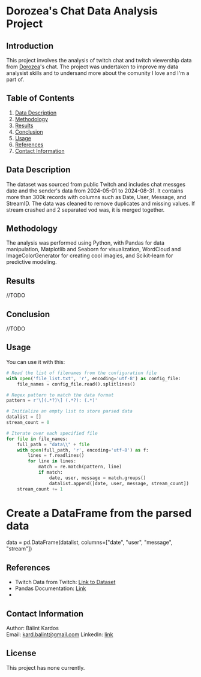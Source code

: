 # Dorozea's Chat Data Analysis Project

## Introduction
This project involves the analysis of twitch chat and twitch viewership data from [Dorozea](https://www.twitch.tv/dorozea)'s chat. The project was undertaken to improve my data analysist skills and to undersand more about the comunity I love and I'm a part of.

## Table of Contents
1. [Data Description](#data-description)
2. [Methodology](#methodology)
3. [Results](#results)
4. [Conclusion](#conclusion)
5. [Usage](#usage)
6. [References](#references)
7. [Contact Information](#contact-information)

## Data Description
The dataset was sourced from public Twitch and includes chat messges date and the sender's data from 2024-05-01 to 2024-08-31. It contains more than 300k records with columns such as Date, User, Message, and StreamID. The data was cleaned to remove duplicates and missing values. If stream crashed and 2 separated vod was, it is merged together.

## Methodology
The analysis was performed using Python, with Pandas for data manipulation, Matplotlib and Seaborn for visualization, WordCloud and ImageColorGenerator for creating cool imagies, and Scikit-learn for predictive modeling.

## Results
//TODO

## Conclusion
//TODO

## Usage
You can use it with this:

```python
# Read the list of filenames from the configuration file
with open('file_list.txt', 'r', encoding='utf-8') as config_file:
    file_names = config_file.read().splitlines()

# Regex pattern to match the data format
pattern = r'\[(.*?)\] (.*?): (.*)'

# Initialize an empty list to store parsed data
datalist = []
stream_count = 0

# Iterate over each specified file
for file in file_names:
    full_path = "data\\" + file
    with open(full_path, 'r', encoding='utf-8') as f:
        lines = f.readlines()
        for line in lines:
            match = re.match(pattern, line)
            if match:
                date, user, message = match.groups()
                datalist.append([date, user, message, stream_count])
    stream_count += 1
```

# Create a DataFrame from the parsed data
data = pd.DataFrame(datalist, columns=["date", "user", "message", "stream"])

## References
- Twitch Data from Twitch: [Link to Dataset](https://www.twitch.tv/dorozea)
- Pandas Documentation: [Link](https://pandas.pydata.org/)
- 

## Contact Information
Author: Bálint Kardos  
Email: kard.balint@gmail.com
LinkedIn: [link](https://www.linkedin.com/in/b%C3%A1lint-kardos/)  

## License
This project has none currently.
